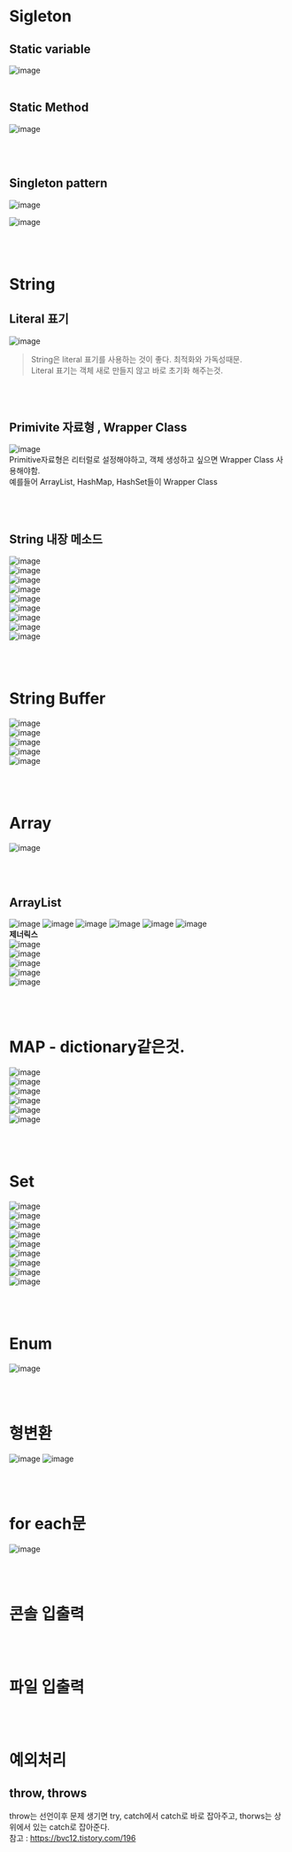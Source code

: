 # Sigleton
## Static variable
![image](https://user-images.githubusercontent.com/84604563/163898977-b4a1112f-467b-4543-9573-63bbdc4becaf.png)
<br></br>

## Static Method
![image](https://user-images.githubusercontent.com/84604563/163899064-6ed3b60c-f311-47e0-b2de-fe9581d2ebe2.png)

<br></br>

## Singleton pattern
![image](https://user-images.githubusercontent.com/84604563/163898886-946d9881-24b4-465e-b6de-4e31799ecc6e.png)  

![image](https://user-images.githubusercontent.com/84604563/163898936-56539869-1cee-47aa-9f58-55755df2a0c9.png)

<br></br>

# String
## Literal 표기
![image](https://user-images.githubusercontent.com/84604563/163899410-f89fe96c-439d-4194-91e5-4aec8a1aaa6c.png)
> String은 literal 표기를 사용하는 것이 좋다. 최적화와 가독성때문.    
> Literal 표기는 객체 새로 만들지 않고 바로 초기화 해주는것.  

<br></br>

## Primivite 자료형 , Wrapper Class
![image](https://user-images.githubusercontent.com/84604563/163899699-6b46e397-38e9-414e-97d8-103bbb6e9bd9.png)  
Primitive자료형은 리터럴로 설정해야하고, 객체 생성하고 싶으면 Wrapper Class 사용해야함.  
예를들어 ArrayList, HashMap, HashSet들이 Wrapper Class  

<br></br>

## String 내장 메소드
![image](https://user-images.githubusercontent.com/84604563/163899944-40084616-514b-491c-90a4-1d36e63e0756.png)    
![image](https://user-images.githubusercontent.com/84604563/163899978-1aaf36c9-931c-46cb-a706-e88015a27521.png)  
![image](https://user-images.githubusercontent.com/84604563/163900027-2b60ea0d-571d-4707-92cc-6ece884cff11.png)  
![image](https://user-images.githubusercontent.com/84604563/163900143-ffd548de-6f0f-496f-9f5e-46e05aaf845f.png)  
![image](https://user-images.githubusercontent.com/84604563/163900216-c664fe35-f733-46e2-9d89-ca239983eaec.png)  
![image](https://user-images.githubusercontent.com/84604563/163900230-99c33547-317b-4d13-8cea-b5fbba4eae85.png)  
![image](https://user-images.githubusercontent.com/84604563/163900250-277dc49f-cd51-469c-9a30-adc9e89ed21f.png)  
![image](https://user-images.githubusercontent.com/84604563/163900289-5296e202-17a4-42da-b43a-628de9954106.png)  
![image](https://user-images.githubusercontent.com/84604563/163900459-2e18817f-b08a-4533-b10a-4c4b61d27f6e.png)  

<br></br>

# String Buffer
![image](https://user-images.githubusercontent.com/84604563/163901186-61f134e3-0942-44d1-bd43-a1877de63e64.png)   
![image](https://user-images.githubusercontent.com/84604563/163901269-fd24d3e7-ff0f-459a-b146-c1a7493cd81e.png)  
![image](https://user-images.githubusercontent.com/84604563/163901446-0785c825-c17b-4c48-9015-e82169477c99.png)  
![image](https://user-images.githubusercontent.com/84604563/163901471-5fa228cc-339b-4364-8da4-5d5da0a3f6fd.png)  
![image](https://user-images.githubusercontent.com/84604563/163901510-1dd4c97a-f4b4-4394-9bc4-6f59c99ab460.png)  

<br></br>

# Array
![image](https://user-images.githubusercontent.com/84604563/163901605-83d1f6ee-6b30-4974-9734-9898fe049407.png)


<br></br>

## ArrayList
![image](https://user-images.githubusercontent.com/84604563/163902323-4c08135c-2ad3-49e6-8be6-ac786a8f1808.png)
![image](https://user-images.githubusercontent.com/84604563/163902339-72d73f6a-5e25-4245-b4f2-ef6208985a3c.png)
![image](https://user-images.githubusercontent.com/84604563/163902367-8b2c035b-3cb7-4448-aee2-439d08c0cd00.png)
![image](https://user-images.githubusercontent.com/84604563/163902374-4e60b15c-ee3e-43d9-bf64-72c28addb8ae.png)
![image](https://user-images.githubusercontent.com/84604563/163902394-2ddf7c07-2903-4756-8ffe-51bfef92b984.png)
![image](https://user-images.githubusercontent.com/84604563/163902446-8a1aac7a-8e2c-4cd7-a1a3-744d91db4490.png)  
**제너릭스**  
![image](https://user-images.githubusercontent.com/84604563/163902483-c315bf4a-4619-469f-a07f-2b2c9d4616f8.png)  
![image](https://user-images.githubusercontent.com/84604563/163916685-f2900c2a-8fd4-4431-b1ee-856126944034.png)  
![image](https://user-images.githubusercontent.com/84604563/163916721-a1875f88-a60c-4695-9374-cce3bab3143b.png)  
![image](https://user-images.githubusercontent.com/84604563/163916838-8ac6eed8-83fc-48e8-bcac-5e377bfbfa1a.png)  
![image](https://user-images.githubusercontent.com/84604563/163916932-f90167b0-bc69-418a-acde-4ccda896b461.png)  

<br></br>

# MAP - dictionary같은것.
![image](https://user-images.githubusercontent.com/84604563/163917018-7c87b128-18f2-4c67-8016-f765c08b0d88.png)   
![image](https://user-images.githubusercontent.com/84604563/163917051-11647718-c74d-4eec-8b9c-04b4ad827d77.png)   
![image](https://user-images.githubusercontent.com/84604563/163917120-297fc55b-6c5f-42d3-8097-5852efa72dd3.png)  
![image](https://user-images.githubusercontent.com/84604563/163917240-706a0c3d-ba4c-4083-a218-aa529aa0003e.png)   
![image](https://user-images.githubusercontent.com/84604563/163945681-4164612b-4c26-4f8a-8bcc-41585048fde3.png)   
![image](https://user-images.githubusercontent.com/84604563/163945803-580654d8-63ce-4ca4-b4f4-b58f4a525850.png)  

<br></br>

# Set  
![image](https://user-images.githubusercontent.com/84604563/163946097-d4d8dab5-9945-4dbe-8614-9c15249d2126.png)          
![image](https://user-images.githubusercontent.com/84604563/163946171-8856ebd3-926e-4bab-8d80-76456eeafcc6.png)       
![image](https://user-images.githubusercontent.com/84604563/163946206-cc0bb91f-300b-4c68-b2ba-0d53beae23cf.png)      
![image](https://user-images.githubusercontent.com/84604563/163946271-ef7d1ad2-eded-443e-9e30-cf591652f9d2.png)      
![image](https://user-images.githubusercontent.com/84604563/163946301-c221df46-6453-4024-94c0-365016ad534e.png)      
![image](https://user-images.githubusercontent.com/84604563/163946320-c96b5764-b2ff-49c5-98ba-1140f6e334d2.png)    
![image](https://user-images.githubusercontent.com/84604563/163946372-9d2b2a79-0553-474a-9a54-c03bf3975206.png)     
![image](https://user-images.githubusercontent.com/84604563/163946386-201c3509-0cb5-4b6b-8f73-cff2da66a0d8.png)    
![image](https://user-images.githubusercontent.com/84604563/163946394-9ca852af-d415-4025-b50a-b758ce66bfa4.png)  

<br></br>

# Enum
![image](https://user-images.githubusercontent.com/84604563/163946656-777b25fd-dda4-4db0-a31e-3faf3b46fcd6.png)

<br></br>

# 형변환
![image](https://user-images.githubusercontent.com/84604563/163946990-53f18865-2f24-4a8d-8e8c-2feb6ac6e4bc.png)
![image](https://user-images.githubusercontent.com/84604563/163947078-f3a2d07f-667c-4209-a7db-f6b953e5911e.png)

<br></br>

# for each문
![image](https://user-images.githubusercontent.com/84604563/163947272-8923036b-29b7-4037-8704-19c74cdeb05f.png)

<br></br>

# 콘솔 입출력

<br></br>

# 파일 입출력

<br></br>

# 예외처리
## throw, throws
throw는 선언이후 문제 생기면 try, catch에서 catch로 바로 잡아주고, thorws는 상위에서 있는 catch로 잡아준다.  
참고 : https://bvc12.tistory.com/196  
